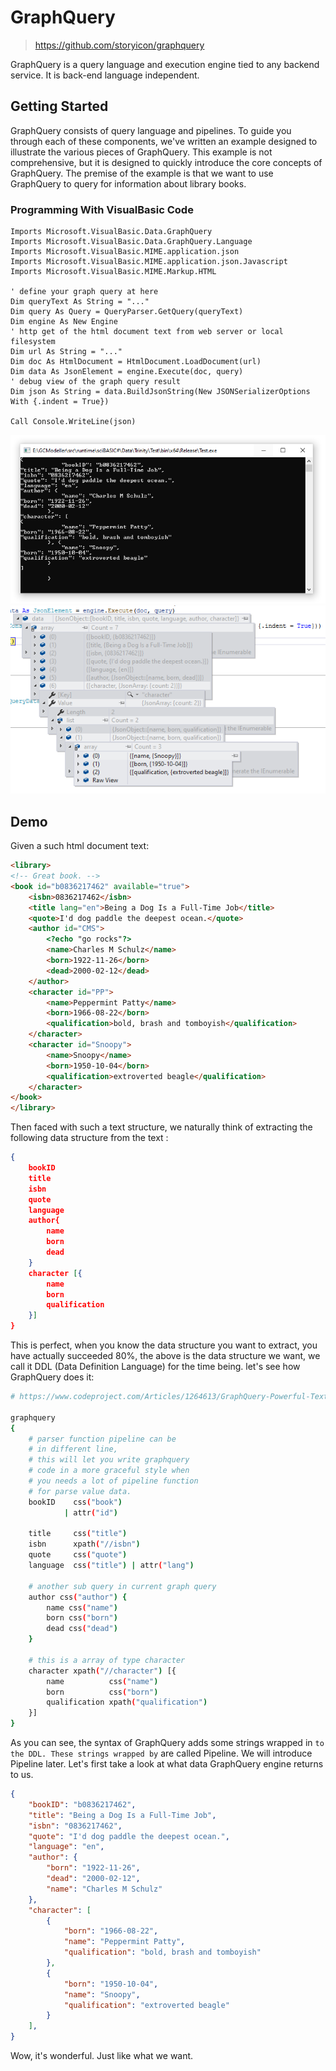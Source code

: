 # GraphQuery

> https://github.com/storyicon/graphquery

GraphQuery is a query language and execution engine tied to any backend service. It is back-end language independent.

## Getting Started

GraphQuery consists of query language and pipelines. To guide you through each of these components, we've written an example designed to illustrate the various pieces of GraphQuery. This example is not comprehensive, but it is designed to quickly introduce the core concepts of GraphQuery. The premise of the example is that we want to use GraphQuery to query for information about library books.

### Programming With VisualBasic Code

```vbnet
Imports Microsoft.VisualBasic.Data.GraphQuery
Imports Microsoft.VisualBasic.Data.GraphQuery.Language
Imports Microsoft.VisualBasic.MIME.application.json
Imports Microsoft.VisualBasic.MIME.application.json.Javascript
Imports Microsoft.VisualBasic.MIME.Markup.HTML

' define your graph query at here
Dim queryText As String = "..."
Dim query As Query = QueryParser.GetQuery(queryText)
Dim engine As New Engine
' http get of the html document text from web server or local filesystem
Dim url As String = "..."
Dim doc As HtmlDocument = HtmlDocument.LoadDocument(url)
Dim data As JsonElement = engine.Execute(doc, query)
' debug view of the graph query result
Dim json As String = data.BuildJsonString(New JSONSerializerOptions With {.indent = True})

Call Console.WriteLine(json)
```

![](Capture.PNG)
![](Debug.png)

## Demo

Given a such html document text:

```html
<library>
<!-- Great book. -->
<book id="b0836217462" available="true">
    <isbn>0836217462</isbn>
    <title lang="en">Being a Dog Is a Full-Time Job</title>
    <quote>I'd dog paddle the deepest ocean.</quote>
    <author id="CMS">
        <?echo "go rocks"?>
        <name>Charles M Schulz</name>
        <born>1922-11-26</born>
        <dead>2000-02-12</dead>
    </author>
    <character id="PP">
        <name>Peppermint Patty</name>
        <born>1966-08-22</born>
        <qualification>bold, brash and tomboyish</qualification>
    </character>
    <character id="Snoopy">
        <name>Snoopy</name>
        <born>1950-10-04</born>
        <qualification>extroverted beagle</qualification>
    </character>
</book>
</library>
```

Then faced with such a text structure, we naturally think of extracting the following data structure from the text :

```json
{
    bookID
    title
    isbn
    quote
    language
    author{
        name
        born
        dead
    }
    character [{
        name
        born
        qualification
    }]
}
```

This is perfect, when you know the data structure you want to extract, you have actually succeeded 80%, the above is the data structure we want, we call it DDL (Data Definition Language) for the time being. let's see how GraphQuery does it:

```bash
# https://www.codeproject.com/Articles/1264613/GraphQuery-Powerful-Text-Query-Language-3

graphquery
{
    # parser function pipeline can be 
    # in different line,
    # this will let you write graphquery
    # code in a more graceful style when
    # you needs a lot of pipeline function
    # for parse value data.
    bookID    css("book") 
            | attr("id")

    title     css("title")
    isbn      xpath("//isbn")
    quote     css("quote")
    language  css("title") | attr("lang")

    # another sub query in current graph query
    author css("author") {
        name css("name")
        born css("born")
        dead css("dead")
    }

    # this is a array of type character
    character xpath("//character") [{
        name          css("name")
        born          css("born")
        qualification xpath("qualification")
    }]
}
```

As you can see, the syntax of GraphQuery adds some strings wrapped in ` to the DDL. These strings wrapped by ` are called Pipeline. We will introduce Pipeline later. Let's first take a look at what data GraphQuery engine returns to us.

```json
{
    "bookID": "b0836217462",
    "title": "Being a Dog Is a Full-Time Job",
    "isbn": "0836217462",
    "quote": "I'd dog paddle the deepest ocean.",
    "language": "en",
    "author": {
        "born": "1922-11-26",
        "dead": "2000-02-12",
        "name": "Charles M Schulz"
    },
    "character": [
        {
            "born": "1966-08-22",
            "name": "Peppermint Patty",
            "qualification": "bold, brash and tomboyish"
        },
        {
            "born": "1950-10-04",
            "name": "Snoopy",
            "qualification": "extroverted beagle"
        }
    ],
}
```

Wow, it's wonderful. Just like what we want.
